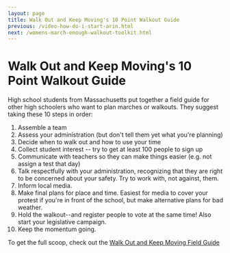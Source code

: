 ```yaml
---
layout: page
title: Walk Out and Keep Moving's 10 Point Walkout Guide
previous: /video-how-do-i-start-arin.html
next: /womens-march-enough-walkout-toolkit.html
---
```


Walk Out and Keep Moving's 10 Point Walkout Guide
=================

High school students from Massachusetts put together a field guide for other high schoolers who want to plan marches or walkouts. They suggest taking these 10 steps in order:
1. Assemble a team
2. Assess your administration (but don't tell them yet what you're planning)
3. Decide when to walk out and how to use your time
4. Collect student interest -- try to get at least 100 people to sign up
5. Communicate with teachers so they can make things easier (e.g. not assign a test that day)
6. Talk respectfully with your administration, recognizing that they are right to be concerned about your safety. Try to work with, not against, them.
7. Inform local media.
8. Make final plans for place and time. Easiest for media to cover your protest if you're in front of the school, but make alternative plans for bad weather.
9. Hold the walkout--and register people to vote at the same time! Also start your legislative campaign.
10. Keep the momentum going.

To get the full scoop, check out the [Walk Out and Keep Moving Field Guide](https://drive.google.com/file/d/1Io_i1kCYeOvGIEWT1qXMGtcwbXmQ-l_j/view)
